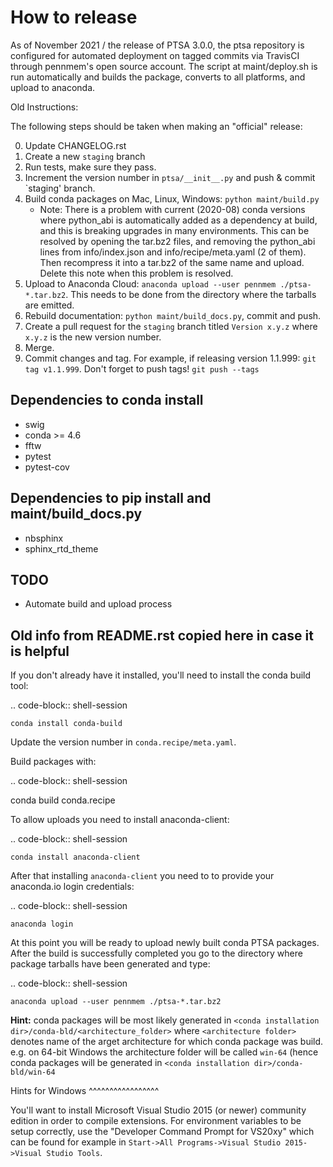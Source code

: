 # How to release

As of November 2021 / the release of PTSA 3.0.0, the ptsa repository is configured for automated deployment on tagged commits via TravisCI through
pennmem's open source account. The script at maint/deploy.sh is run automatically and builds the package, converts to all platforms, and upload to anaconda. 

Old Instructions:

The following steps should be taken when making an "official" release:

0. Update CHANGELOG.rst
1. Create a new `staging` branch
2. Run tests, make sure they pass.
3. Increment the version number in `ptsa/__init__.py` and push & commit `staging' branch.
5. Build conda packages on Mac, Linux, Windows: `python maint/build.py`
   - Note:  There is a problem with current (2020-08) conda versions where
     python_abi is automatically added as a dependency at build, and this is
     breaking upgrades in many environments.  This can be resolved by opening
     the tar.bz2 files, and removing the python_abi lines from info/index.json
     and info/recipe/meta.yaml (2 of them).  Then recompress it into a tar.bz2
     of the same name and upload.  Delete this note when this problem is
     resolved.
6. Upload to Anaconda Cloud: `anaconda upload --user pennmem ./ptsa-*.tar.bz2`.
   This needs to be done from the directory where the tarballs are emitted.
7. Rebuild documentation: `python maint/build_docs.py`, commit and push.
8. Create a pull request for the `staging` branch titled `Version x.y.z` where
   `x.y.z` is the new version number.
9. Merge.
10. Commit changes and tag. For example, if releasing version 1.1.999: `git tag v1.1.999`.
    Don't forget to push tags! `git push --tags`

## Dependencies to conda install

* swig
* conda >= 4.6
* fftw
* pytest
* pytest-cov

## Dependencies to pip install and maint/build_docs.py

* nbsphinx
* sphinx_rtd_theme

   
## TODO

- Automate build and upload process



## Old info from README.rst copied here in case it is helpful

If you don't already have it installed, you'll need to install the conda build
tool:

.. code-block:: shell-session

    conda install conda-build

Update the version number in ``conda.recipe/meta.yaml``.

Build packages with:

.. code-block:: shell-session

   conda build conda.recipe

To allow uploads you need to install anaconda-client:

.. code-block:: shell-session

    conda install anaconda-client

After that installing ``anaconda-client`` you need to to provide your anaconda.io login credentials:

.. code-block:: shell-session

    anaconda login

At this point you will be ready to upload newly built conda PTSA packages.
After the build is successfully completed you go to the directory where package tarballs have been generated
and type:

.. code-block:: shell-session

    anaconda upload --user pennmem ./ptsa-*.tar.bz2

**Hint:**  conda packages will be most likely generated in ``<conda installation dir>/conda-bld/<architecture_folder>``
where ``<architecture folder>`` denotes name of the arget architecture for which conda package was build. e.g. on 64-bit
Windows the architecture folder will be called ``win-64`` (hence conda packages will be generated in
``<conda installation dir>/conda-bld/win-64``

Hints for Windows
^^^^^^^^^^^^^^^^^

You'll want to install Microsoft Visual Studio 2015 (or newer) community edition
in order to compile extensions. For environment variables to be setup correctly,
use the "Developer Command Prompt for VS20xy" which can be found for example
in ``Start->All Programs->Visual Studio 2015->Visual Studio Tools``.
